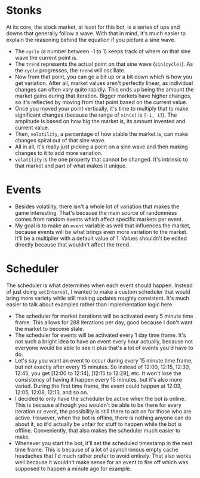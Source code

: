 # Stonks
At its core, the stock market, at least for this bot, is a series of ups and downs that generally follow a wave. With that in mind, it's much easier to explain the reasoning behind the equation if you picture a sine wave.
- The `cycle` (a number between -1 to 1) keeps track of where on that sine wave the current point is.
- The `trend` represents the actual point on that sine wave (`sin(cycle)`). As the `cycle` progresses, the `trend` will oscillate.
- Now from that point, you can go a bit up or a bit down which is how you get variation. After all, market values aren't perfectly linear, as individual changes can often vary quite rapidly. This ends up being the amount the market gains during that iteration. Bigger markets have higher changes, so it's reflected by moving from that point based on the current value.
- Once you moved your point vertically, it's time to multiply that to make significant changes (because the range of `sin(x)` is `[-1, 1]`). The amplitude is based on how big the market is, its amount invested and current value.
- Then, `volatility`, a percentage of how stable the market is, can make changes spiral out of that sine wave.
- All in all, it's really just picking a point on a sine wave and then making changes to it to add more variation.
- `volatility` is the one property that cannot be changed. It's intrinsic to that market and part of what makes it unique.

# Events
- Besides volatility, there isn't a whole lot of variation that makes the game interesting. That's because the main source of randomness comes from random events which affect specific markets per event.
- My goal is to make an `event` variable as well that influences the market, because events will be what brings even more variation to the market. It'll be a multiplier with a default value of 1. Values shouldn't be edited directly because that wouldn't affect the trend.

# Scheduler
The scheduler is what determines when each event should happen. Instead of just doing `setInterval`, I wanted to make a custom scheduler that would bring more variety while still making updates roughly consistent. It's much easier to talk about examples rather than implementation logic here.
- The scheduler for market iterations will be activated every 5 minute time frame. This allows for 288 iterations per day, good because I don't want the market to become stale.
- The scheduler for events will be activated every 1 day time frame. It's not such a bright idea to have an event every hour actually, because not everyone would be able to see it plus that's a lot of events you'd have to do.
- Let's say you want an event to occur during every 15 minute time frame, but not exactly after every 15 minutes. So instead of 12:00, 12:15, 12:30, 12:45, you get [12:00 to 12:14], [12:15 to 12:29], etc. It won't lose the consistency of having it happen every 15 minutes, but it's also more varied. During the first time frame, the event could happen at 12:03, 12:05, 12:08, 12:13, and so on.
- I decided to only have the scheduler be active when the bot is online. This is because although you wouldn't be able to be there for every iteration or event, the possibility is still there to act on for those who are active. However, when the bot is offline, there is nothing anyone can do about it, so it'd actually be unfair for stuff to happen while the bot is offline. Conveniently, that also makes the scheduler much easier to make.
- Whenever you start the bot, it'll set the scheduled timestamp in the next time frame. This is because of a lot of asynchronous empty cache headaches that I'd much rather prefer to avoid entirely. That also works well because it wouldn't make sense for an event to fire off which was supposed to happen a minute ago for example.
